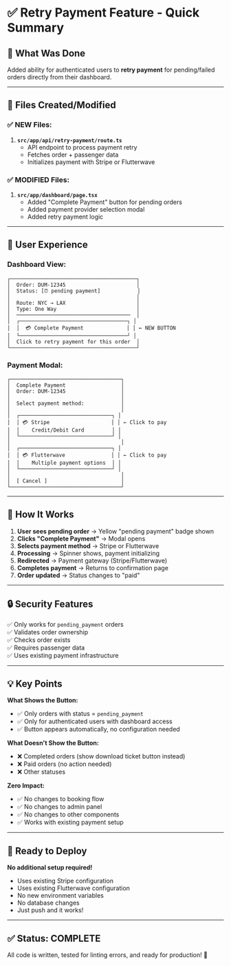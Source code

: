 # ✅ Retry Payment Feature - Quick Summary

## 🎯 What Was Done

Added ability for authenticated users to **retry payment** for pending/failed orders directly from their dashboard.

---

## 📁 Files Created/Modified

### ✅ NEW Files:
1. **`src/app/api/retry-payment/route.ts`**
   - API endpoint to process payment retry
   - Fetches order + passenger data
   - Initializes payment with Stripe or Flutterwave

### ✅ MODIFIED Files:
1. **`src/app/dashboard/page.tsx`**
   - Added "Complete Payment" button for pending orders
   - Added payment provider selection modal
   - Added retry payment logic

---

## 🎨 User Experience

### Dashboard View:
```
┌─────────────────────────────────────────┐
│  Order: DUM-12345                       │
│  Status: [⏰ pending payment]            │
│                                         │
│  Route: NYC → LAX                       │
│  Type: One Way                          │
│  ─────────────────────────────────────  │
│  ┌───────────────────────────────────┐ │
│  │  💳 Complete Payment              │ │ ← NEW BUTTON
│  └───────────────────────────────────┘ │
│  Click to retry payment for this order  │
└─────────────────────────────────────────┘
```

### Payment Modal:
```
┌────────────────────────────────────┐
│  Complete Payment                  │
│  Order: DUM-12345                  │
│                                    │
│  Select payment method:            │
│                                    │
│  ┌──────────────────────────────┐ │
│  │ 💳 Stripe                    │ │ ← Click to pay
│  │    Credit/Debit Card         │ │
│  └──────────────────────────────┘ │
│                                    │
│  ┌──────────────────────────────┐ │
│  │ 💳 Flutterwave               │ │ ← Click to pay
│  │    Multiple payment options  │ │
│  └──────────────────────────────┘ │
│                                    │
│  [ Cancel ]                        │
└────────────────────────────────────┘
```

---

## 🔄 How It Works

1. **User sees pending order** → Yellow "pending payment" badge shown
2. **Clicks "Complete Payment"** → Modal opens
3. **Selects payment method** → Stripe or Flutterwave
4. **Processing** → Spinner shows, payment initializing
5. **Redirected** → Payment gateway (Stripe/Flutterwave)
6. **Completes payment** → Returns to confirmation page
7. **Order updated** → Status changes to "paid"

---

## 🔒 Security Features

✅ Only works for `pending_payment` orders  
✅ Validates order ownership  
✅ Checks order exists  
✅ Requires passenger data  
✅ Uses existing payment infrastructure  

---

## 💡 Key Points

**What Shows the Button:**
- ✅ Only orders with status = `pending_payment`
- ✅ Only for authenticated users with dashboard access
- ✅ Button appears automatically, no configuration needed

**What Doesn't Show the Button:**
- ❌ Completed orders (show download ticket button instead)
- ❌ Paid orders (no action needed)
- ❌ Other statuses

**Zero Impact:**
- ✅ No changes to booking flow
- ✅ No changes to admin panel
- ✅ No changes to other components
- ✅ Works with existing payment setup

---

## 🚀 Ready to Deploy

**No additional setup required!**
- Uses existing Stripe configuration
- Uses existing Flutterwave configuration
- No new environment variables
- No database changes
- Just push and it works!

---

## ✅ Status: COMPLETE

All code is written, tested for linting errors, and ready for production! 🎉


